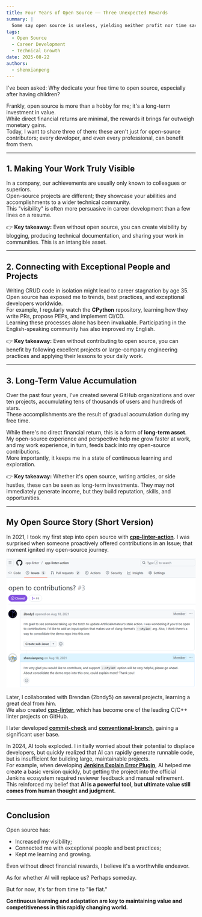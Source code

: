 ```yaml
---
title: Four Years of Open Source —— Three Unexpected Rewards
summary: |
  Some say open source is useless, yielding neither profit nor time savings.  But through four years of dedication, I've discovered three unexpected rewards: increased visibility for my work, connections with exceptional people and projects, and the accumulation of long-term value.  These rewards are applicable to every developer.
tags:
  - Open Source
  - Career Development
  - Technical Growth
date: 2025-08-22
authors:
  - shenxianpeng
---
```


I've been asked: Why dedicate your free time to open source, especially after having children?

Frankly, open source is more than a hobby for me; it's a long-term investment in value.  
While direct financial returns are minimal, the rewards it brings far outweigh monetary gains.  
Today, I want to share three of them: these aren't just for open-source contributors; every developer, and even every professional, can benefit from them.

---

## 1. Making Your Work Truly Visible

In a company, our achievements are usually only known to colleagues or superiors.  
Open-source projects are different; they showcase your abilities and accomplishments to a wider technical community.  
This "visibility" is often more persuasive in career development than a few lines on a resume.

👉  **Key takeaway:** Even without open source, you can create visibility by blogging, producing technical documentation, and sharing your work in communities. This is an intangible asset.

---

## 2. Connecting with Exceptional People and Projects

Writing CRUD code in isolation might lead to career stagnation by age 35. Open source has exposed me to trends, best practices, and exceptional developers worldwide.  
For example, I regularly watch the **CPython** repository, learning how they write PRs, propose PEPs, and implement CI/CD.  
Learning these processes alone has been invaluable.  Participating in the English-speaking community has also improved my English.

👉 **Key takeaway:** Even without contributing to open source, you can benefit by following excellent projects or large-company engineering practices and applying their lessons to your daily work.

---

## 3. Long-Term Value Accumulation

Over the past four years, I've created several GitHub organizations and over ten projects, accumulating tens of thousands of users and hundreds of stars.  
These accomplishments are the result of gradual accumulation during my free time.

While there's no direct financial return, this is a form of **long-term asset**.  
My open-source experience and perspective help me grow faster at work, and my work experience, in turn, feeds back into my open-source contributions.  
More importantly, it keeps me in a state of continuous learning and exploration.

👉 **Key takeaway:** Whether it's open source, writing articles, or side hustles, these can be seen as long-term investments. They may not immediately generate income, but they build reputation, skills, and opportunities.

---

## My Open Source Story (Short Version)

In 2021, I took my first step into open source with [**cpp-linter-action**](https://github.com/cpp-linter/cpp-linter-action).  I was surprised when someone proactively offered contributions in an Issue; that moment ignited my open-source journey.  

![Started Open Source](start.png)

Later, I collaborated with Brendan (2bndy5) on several projects, learning a great deal from him.  
We also created [**cpp-linter**](https://github.com/cpp-linter), which has become one of the leading C/C++ linter projects on GitHub.

I later developed [**commit-check**](https://github.com/commit-check/commit-check) and [**conventional-branch**](https://github.com/conventional-branch/conventional-branch), gaining a significant user base.

In 2024, AI tools exploded. I initially worried about their potential to displace developers, but quickly realized that AI can rapidly generate runnable code, but is insufficient for building large, maintainable projects.  
For example, when developing [**Jenkins Explain Error Plugin**](https://github.com/jenkinsci/explain-error-plugin), AI helped me create a basic version quickly, but getting the project into the official Jenkins ecosystem required reviewer feedback and manual refinement.  
This reinforced my belief that **AI is a powerful tool, but ultimate value still comes from human thought and judgment.**

---

## Conclusion

Open source has:

* Increased my visibility;
* Connected me with exceptional people and best practices;
* Kept me learning and growing.

Even without direct financial rewards, I believe it's a worthwhile endeavor.

As for whether AI will replace us? Perhaps someday.

But for now, it's far from time to "lie flat."

**Continuous learning and adaptation are key to maintaining value and competitiveness in this rapidly changing world.**
